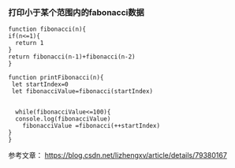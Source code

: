 ### 打印小于某个范围内的fabonacci数据
```
function fibonacci(n){
if(n<=1){
  return 1
}
return fibonacci(n-1)+fibonacci(n-2)
}

function printFibonacci(n){
 let startIndex=0
 let fibonacciValue=fibonacci(startIndex)
 
 
  while(fibonacciValue<=100){
  console.log(fibonacciValue)
 	fibonacciValue =fibonacci(++startIndex)
}
}
```
参考文章：
https://blog.csdn.net/lizhengxv/article/details/79380167
